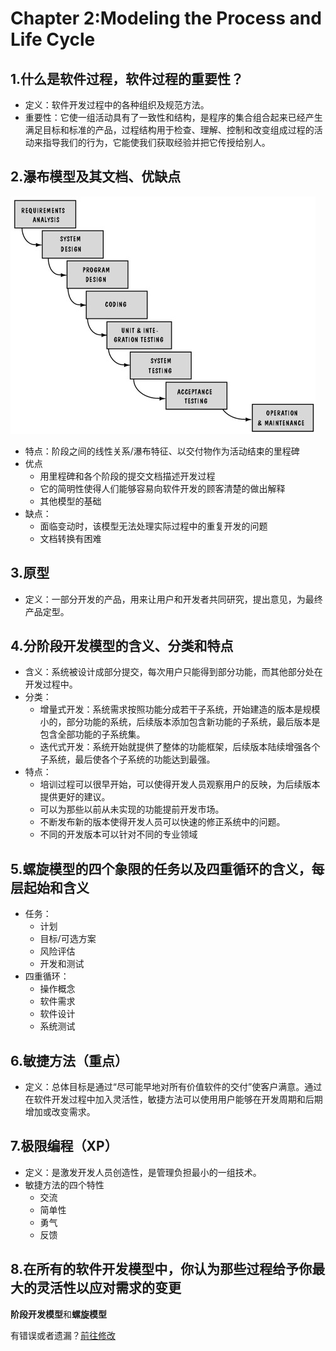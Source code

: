 # Chapter 2:Modeling the Process and Life Cycle

## 1.什么是软件过程，软件过程的重要性？

- 定义：软件开发过程中的各种组织及规范方法。
- 重要性：它使一组活动具有了一致性和结构，是程序的集合组合起来已经产生满足目标和标准的产品，过程结构用于检查、理解、控制和改变组成过程的活动来指导我们的行为，它能使我们获取经验并把它传授给别人。

## 2.瀑布模型及其文档、优缺点                
![](waterpull.png)

- 特点：阶段之间的线性关系/瀑布特征、以交付物作为活动结束的里程碑
- 优点
  - 用里程碑和各个阶段的提交文档描述开发过程
  - 它的简明性使得人们能够容易向软件开发的顾客清楚的做出解释
  - 其他模型的基础
- 缺点：
  - 面临变动时，该模型无法处理实际过程中的重复开发的问题
  - 文档转换有困难

## 3.原型

- 定义：一部分开发的产品，用来让用户和开发者共同研究，提出意见，为最终产品定型。

## 4.分阶段开发模型的含义、分类和特点

- 含义：系统被设计成部分提交，每次用户只能得到部分功能，而其他部分处在开发过程中。
- 分类：
  - 增量式开发：系统需求按照功能分成若干子系统，开始建造的版本是规模小的，部分功能的系统，后续版本添加包含新功能的子系统，最后版本是包含全部功能的子系统集。
  - 迭代式开发：系统开始就提供了整体的功能框架，后续版本陆续增强各个子系统，最后使各个子系统的功能达到最强。
- 特点：
  - 培训过程可以很早开始，可以使得开发人员观察用户的反映，为后续版本提供更好的建议。
  - 可以为那些以前从未实现的功能提前开发市场。
  - 不断发布新的版本使得开发人员可以快速的修正系统中的问题。
  - 不同的开发版本可以针对不同的专业领域

## 5.螺旋模型的四个象限的任务以及四重循环的含义，每层起始和含义

- 任务：
  - 计划
  - 目标/可选方案
  - 风险评估
  - 开发和测试
- 四重循环：
  - 操作概念
  - 软件需求
  - 软件设计
  - 系统测试

## 6.敏捷方法（重点）

- 定义：总体目标是通过“尽可能早地对所有价值软件的交付”使客户满意。通过在软件开发过程中加入灵活性，敏捷方法可以使用用户能够在开发周期和后期增加或改变需求。

## 7.极限编程（XP）

- 定义：是激发开发人员创造性，是管理负担最小的一组技术。
- 敏捷方法的四个特性
  - 交流
  - 简单性
  - 勇气
  - 反馈

## 8.在所有的软件开发模型中，你认为那些过程给予你最大的灵活性以应对需求的变更

**阶段开发模型**和**螺旋模型**

有错误或者遗漏？[前往修改](https://github.com/YangDejie/SE/edit/master/chapter2.md)